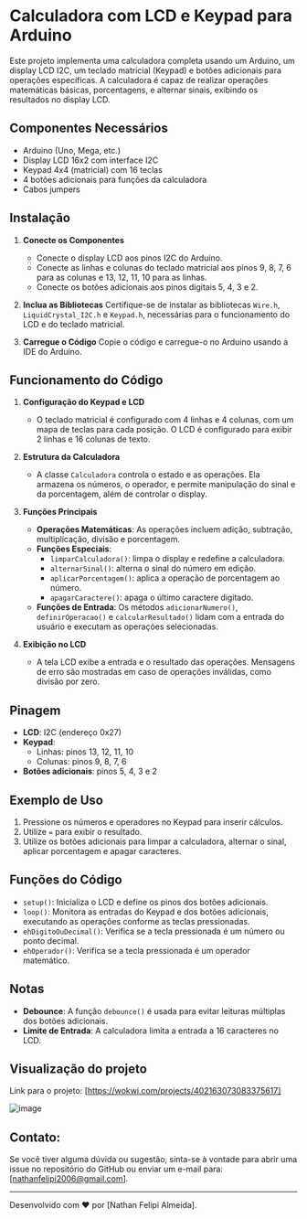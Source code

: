# Calculadora com LCD e Keypad para Arduino

Este projeto implementa uma calculadora completa usando um Arduino, um display LCD I2C, um teclado matricial (Keypad) e botões adicionais para operações específicas. A calculadora é capaz de realizar operações matemáticas básicas, porcentagens, e alternar sinais, exibindo os resultados no display LCD.

## Componentes Necessários

- Arduino (Uno, Mega, etc.)
- Display LCD 16x2 com interface I2C
- Keypad 4x4 (matricial) com 16 teclas
- 4 botões adicionais para funções da calculadora
- Cabos jumpers

## Instalação

1. **Conecte os Componentes**
   - Conecte o display LCD aos pinos I2C do Arduino.
   - Conecte as linhas e colunas do teclado matricial aos pinos 9, 8, 7, 6 para as colunas e 13, 12, 11, 10 para as linhas.
   - Conecte os botões adicionais aos pinos digitais 5, 4, 3 e 2.

2. **Inclua as Bibliotecas**
   Certifique-se de instalar as bibliotecas `Wire.h`, `LiquidCrystal_I2C.h` e `Keypad.h`, necessárias para o funcionamento do LCD e do teclado matricial.

3. **Carregue o Código**
   Copie o código e carregue-o no Arduino usando a IDE do Arduino.

## Funcionamento do Código

1. **Configuração do Keypad e LCD**
   - O teclado matricial é configurado com 4 linhas e 4 colunas, com um mapa de teclas para cada posição. O LCD é configurado para exibir 2 linhas e 16 colunas de texto.

2. **Estrutura da Calculadora**
   - A classe `Calculadora` controla o estado e as operações. Ela armazena os números, o operador, e permite manipulação do sinal e da porcentagem, além de controlar o display.

3. **Funções Principais**
   - **Operações Matemáticas**: As operações incluem adição, subtração, multiplicação, divisão e porcentagem.
   - **Funções Especiais**:
     - `limparCalculadora()`: limpa o display e redefine a calculadora.
     - `alternarSinal()`: alterna o sinal do número em edição.
     - `aplicarPorcentagem()`: aplica a operação de porcentagem ao número.
     - `apagarCaractere()`: apaga o último caractere digitado.
   - **Funções de Entrada**: Os métodos `adicionarNumero()`, `definirOperacao()` e `calcularResultado()` lidam com a entrada do usuário e executam as operações selecionadas.

4. **Exibição no LCD**
   - A tela LCD exibe a entrada e o resultado das operações. Mensagens de erro são mostradas em caso de operações inválidas, como divisão por zero.

## Pinagem

- **LCD**: I2C (endereço 0x27)
- **Keypad**:
  - Linhas: pinos 13, 12, 11, 10
  - Colunas: pinos 9, 8, 7, 6
- **Botões adicionais**: pinos 5, 4, 3 e 2

## Exemplo de Uso

1. Pressione os números e operadores no Keypad para inserir cálculos.
2. Utilize `=` para exibir o resultado.
3. Utilize os botões adicionais para limpar a calculadora, alternar o sinal, aplicar porcentagem e apagar caracteres.

## Funções do Código

- `setup()`: Inicializa o LCD e define os pinos dos botões adicionais.
- `loop()`: Monitora as entradas do Keypad e dos botões adicionais, executando as operações conforme as teclas pressionadas.
- `ehDigitoOuDecimal()`: Verifica se a tecla pressionada é um número ou ponto decimal.
- `ehOperador()`: Verifica se a tecla pressionada é um operador matemático.

## Notas

- **Debounce**: A função `debounce()` é usada para evitar leituras múltiplas dos botões adicionais.
- **Limite de Entrada**: A calculadora limita a entrada a 16 caracteres no LCD.
  
## Visualização do projeto

Link para o projeto: [https://wokwi.com/projects/402163073083375617]

![image](https://github.com/user-attachments/assets/b8625cf9-b9b8-45d7-b01e-360ec293980b)

## Contato:

Se você tiver alguma dúvida ou sugestão, sinta-se à vontade para abrir uma issue no repositório do GitHub ou enviar um e-mail para: 
[nathanfelipi2006@gmail.com].

---

Desenvolvido com ❤️ por [Nathan Felipi Almeida].
